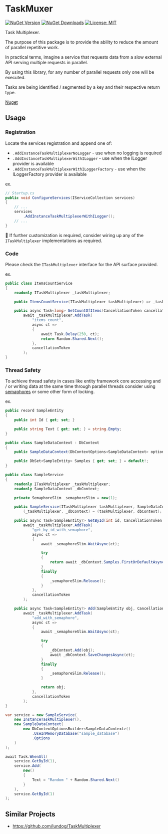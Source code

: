 # TaskMuxer

[![NuGet Version](https://img.shields.io/nuget/v/TaskMuxer)](https://www.nuget.org/packages/TaskMuxer)
[![NuGet Downloads](https://img.shields.io/nuget/dt/TaskMuxer)](https://www.nuget.org/packages/TaskMuxer)
[![License: MIT](https://img.shields.io/badge/License-MIT-yellow.svg)](https://github.com/fiakkasa/TaskMuxer/blob/master/LICENSE)

Task Multiplexer.

The purpose of this package is to provide the ability to reduce the amount of parallel repetitive work.

In practical terms, imagine a service that requests data from a slow external API serving multiple requests in parallel.

By using this library, for any number of parallel requests only one will be executed.

Tasks are being identified / segmented by a key and their respective return type.

[Nuget](https://www.nuget.org/packages/TaskMuxer/)

## Usage

### Registration

Locate the services registration and append one of:

- `.AddInstanceTaskMultiplexerNoLogger` - use when no logging is required
- `.AddInstanceTaskMultiplexerWithILogger` - use when the ILogger provider is available
- `.AddInstanceTaskMultiplexerWithILoggerFactory` - use when the ILoggerFactory provider is available

ex.

```csharp
// Startup.cs
public void ConfigureServices(IServiceCollection services)
{
    // ...
    services
        .AddInstanceTaskMultiplexerWithILogger();
    // ...
}
```

📝 If further customization is required, consider wiring up any of the `ITaskMultiplexer` implementations as required.

### Code

Please check the `ITaskMultiplexer` interface for the API surface provided.

ex.

```csharp
public class ItemsCountService
{
    readonly ITaskMultiplexer _taskMultiplexer;

    public ItemsCountService(ITaskMultiplexer taskMultiplexer) => _taskMultiplexer = taskMultiplexer;

    public async Task<long> GetCountOfItems(CancellationToken cancellationToken = default) =>
        await _taskMultiplexer.AddTask(
            "items_count",
            async ct =>
            {
                await Task.Delay(250, ct);
                return Random.Shared.Next();
            },
            cancellationToken
        );
}
```

### Thread Safety

To achieve thread safety in cases like entity framework core accessing and / or writing data at the same time through parallel threads consider using [semaphores](https://learn.microsoft.com/en-us/dotnet/api/system.threading.semaphoreslim) or some other form of locking.

ex.

```csharp
public record SampleEntity
{
    public int Id { get; set; }

    public string Text { get; set; } = string.Empty;
}

public class SampleDataContext : DbContext
{
    public SampleDataContext(DbContextOptions<SampleDataContext> options) : base(options) { }

    public DbSet<SampleEntity> Samples { get; set; } = default!;
}

public class SampleService
{
    readonly ITaskMultiplexer _taskMultiplexer;
    readonly SampleDataContext _dbContext;

    private SemaphoreSlim _semaphoreSlim = new(1);

    public SampleService(ITaskMultiplexer taskMultiplexer, SampleDataContext dbContext) =>
        (_taskMultiplexer, _dbContext) = (taskMultiplexer, dbContext);

    public async Task<SampleEntity?> GetById(int id, CancellationToken cancellationToken = default) =>
        await _taskMultiplexer.AddTask(
            "get_by_id_with_semaphore",
            async ct =>
            {
                await _semaphoreSlim.WaitAsync(ct);

                try
                {
                    return await _dbContext.Samples.FirstOrDefaultAsync(x => x.Id == id, ct);
                }
                finally
                {
                    _semaphoreSlim.Release();
                }
            },
            cancellationToken
        );

    public async Task<SampleEntity?> Add(SampleEntity obj, CancellationToken cancellationToken = default) =>
        await _taskMultiplexer.AddTask(
            "add_with_semaphore",
            async ct =>
            {
                await _semaphoreSlim.WaitAsync(ct);

                try
                {
                    _dbContext.Add(obj);
                    await _dbContext.SaveChangesAsync(ct);
                }
                finally
                {
                    _semaphoreSlim.Release();
                }

                return obj;
            },
            cancellationToken
        );
}

var service = new SampleService(
    new InstanceTaskMultiplexer(),
    new SampleDataContext(
        new DbContextOptionsBuilder<SampleDataContext>()
            .UseInMemoryDatabase("sample_database")
            .Options
    )
);

await Task.WhenAll(
    service.GetById(1),
    service.Add(
        new()
        {
            Text = "Random " + Random.Shared.Next()
        }
    ),
    service.GetById(1)
);
```

## Similar Projects

- https://github.com/lundog/TaskMultiplexer
